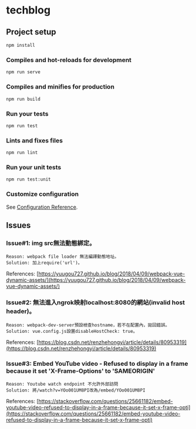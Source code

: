 # techblog

## Project setup
```
npm install
```

### Compiles and hot-reloads for development
```
npm run serve
```

### Compiles and minifies for production
```
npm run build
```

### Run your tests
```
npm run test
```

### Lints and fixes files
```
npm run lint
```

### Run your unit tests
```
npm run test:unit
```

### Customize configuration
See [Configuration Reference](https://cli.vuejs.org/config/).

## Issues
### Issue#1: img src無法動態綁定。
```
Reason: webpack file loader 無法編譯動態地址。
Solution: 加上require('url')。
```
References: [https://yuugou727.github.io/blog/2018/04/09/webpack-vue-dynamic-assets/](https://yuugou727.github.io/blog/2018/04/09/webpack-vue-dynamic-assets/)
### Issue#2: 無法進入ngrok映射localhost:8080的網站(invalid host header)。
```
Reason: webpack-dev-server預設檢查hostname，若不在配置內，拋回錯誤。
Solution: vue.config.js設置disableHostCheck: true。
```
References: [https://blog.csdn.net/renzhehongyi/article/details/80953319](https://blog.csdn.net/renzhehongyi/article/details/80953319)
### Issue#3: Embed YouTube video - Refused to display in a frame because it set 'X-Frame-Options' to 'SAMEORIGIN'
```
Reason: Youtube watch endpoint 不允許外部訪問
Solution: 將/watch?v=YOo001UM8PI改為/embed/YOo001UM8PI
```
References: [https://stackoverflow.com/questions/25661182/embed-youtube-video-refused-to-display-in-a-frame-because-it-set-x-frame-opti](https://stackoverflow.com/questions/25661182/embed-youtube-video-refused-to-display-in-a-frame-because-it-set-x-frame-opti)
